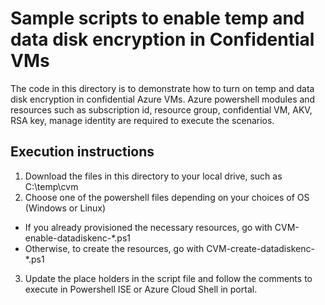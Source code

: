 # Sample scripts to enable temp and data disk encryption in Confidential VMs

The code in this directory is to demonstrate how to turn on temp and data disk encryption in confidential Azure VMs. Azure powershell modules and resources such as subscription id, resource group, confidential VM, AKV, RSA key, manage identity are required to execute the scenarios.

## Execution instructions

1. Download the files in this directory to your local drive, such as C:\temp\cvm
2. Choose one of the powershell files depending on your choices of OS (Windows or Linux)

- If you already provisioned the necessary resources, go with CVM-enable-datadiskenc-*.ps1
- Otherwise, to create the resources, go with CVM-create-datadiskenc-*.ps1

3. Update the place holders in the script file and follow the comments to execute in Powershell ISE or Azure Cloud Shell in portal.
